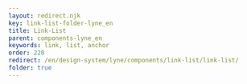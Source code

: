 ```yaml
---
layout: redirect.njk
key: link-list-folder-lyne_en
title: Link-List
parent: components-lyne_en
keywords: link, list, anchor
order: 220
redirect: /en/design-system/lyne/components/link-list/link-list/
folder: true
---
```

